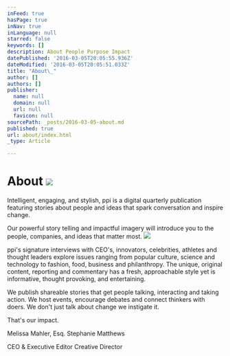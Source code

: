 ```yaml
---
inFeed: true
hasPage: true
inNav: true
inLanguage: null
starred: false
keywords: []
description: About People Purpose Impact
datePublished: '2016-03-05T20:05:55.936Z'
dateModified: '2016-03-05T20:05:51.033Z'
title: "About\_"
author: []
authors: []
publisher:
  name: null
  domain: null
  url: null
  favicon: null
sourcePath: _posts/2016-03-05-about.md
published: true
url: about/index.html
_type: Article

---
```

# About ![](https://the-grid-user-content.s3-us-west-2.amazonaws.com/6aa67a1a-1537-412f-b616-5904c3c29c77.jpg)

Intelligent, engaging, and stylish, ppi is a digital quarterly publication featuring stories about people and ideas that spark conversation and inspire change. 

Our powerful story telling and impactful imagery will introduce you to the people, companies, and ideas that matter most.
![](https://the-grid-user-content.s3-us-west-2.amazonaws.com/66cfa2be-ce0e-430f-95a1-270fcb3c279c.jpg)

ppi's signature interviews with CEO's, innovators, celebrities, athletes and thought leaders explore issues ranging from popular culture, science and technology to fashion, food, business and philanthropy. The unique, original content, reporting and commentary has a fresh, approachable style yet is informative, thought provoking, and entertaining.

We publish shareable stories that get people talking, interacting and taking action. We host events, encourage debates and connect thinkers with doers. We don't just talk about change we instigate it.  

That's our impact.

Melissa Mahler, Esq.                                Stephanie Matthews

CEO & Executive Editor                         Creative Director
